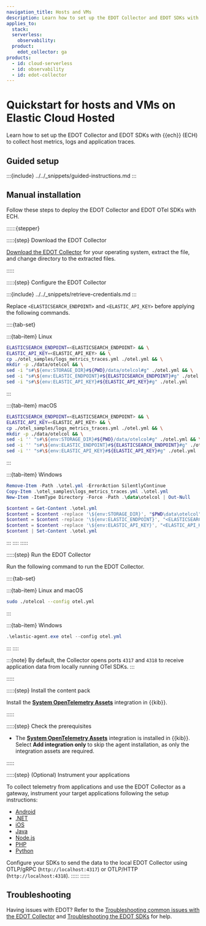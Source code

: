 ```yaml
---
navigation_title: Hosts and VMs
description: Learn how to set up the EDOT Collector and EDOT SDKs with {{ech}} to collect host metrics, logs and application traces.
applies_to:
  stack:
  serverless:
    observability:
  product:
    edot_collector: ga
products:
  - id: cloud-serverless
  - id: observability
  - id: edot-collector
---
```


# Quickstart for hosts and VMs on Elastic Cloud Hosted

Learn how to set up the EDOT Collector and EDOT SDKs with {{ech}} (ECH) to collect host metrics, logs and application traces.

## Guided setup

:::{include} ../../_snippets/guided-instructions.md
:::

## Manual installation

Follow these steps to deploy the EDOT Collector and EDOT OTel SDKs with ECH.

::::::{stepper}

:::::{step} Download the EDOT Collector

[Download the EDOT Collector](/reference/edot-collector/download.md) for your operating system, extract the file, and change directory to the extracted files.

:::::

:::::{step} Configure the EDOT Collector

:::{include} ../../_snippets/retrieve-credentials.md
:::

Replace `<ELASTICSEARCH_ENDPOINT>` and `<ELASTIC_API_KEY>` before applying the following commands.

::::{tab-set}

:::{tab-item} Linux
```bash
ELASTICSEARCH_ENDPOINT=<ELASTICSEARCH_ENDPOINT> && \
ELASTIC_API_KEY=<ELASTIC_API_KEY> && \
cp ./otel_samples/logs_metrics_traces.yml ./otel.yml && \
mkdir -p ./data/otelcol && \
sed -i "s#\${env:STORAGE_DIR}#${PWD}/data/otelcol#g" ./otel.yml && \
sed -i "s#\${env:ELASTIC_ENDPOINT}#${ELASTICSEARCH_ENDPOINT}#g" ./otel.yml && \
sed -i "s#\${env:ELASTIC_API_KEY}#${ELASTIC_API_KEY}#g" ./otel.yml
```
:::

:::{tab-item} macOS
```bash
ELASTICSEARCH_ENDPOINT=<ELASTICSEARCH_ENDPOINT> && \
ELASTIC_API_KEY=<ELASTIC_API_KEY> && \
cp ./otel_samples/logs_metrics_traces.yml ./otel.yml && \
mkdir -p ./data/otelcol && \
sed -i '' "s#\${env:STORAGE_DIR}#${PWD}/data/otelcol#g" ./otel.yml && \
sed -i '' "s#\${env:ELASTIC_ENDPOINT}#${ELASTICSEARCH_ENDPOINT}#g" ./otel.yml && \
sed -i '' "s#\${env:ELASTIC_API_KEY}#${ELASTIC_API_KEY}#g" ./otel.yml
```
:::

:::{tab-item} Windows
```powershell
Remove-Item -Path .\otel.yml -ErrorAction SilentlyContinue
Copy-Item .\otel_samples\logs_metrics_traces.yml .\otel.yml
New-Item -ItemType Directory -Force -Path .\data\otelcol | Out-Null

$content = Get-Content .\otel.yml
$content = $content -replace '\${env:STORAGE_DIR}', "$PWD\data\otelcol"
$content = $content -replace '\${env:ELASTIC_ENDPOINT}', "<ELASTICSEARCH_ENDPOINT>"
$content = $content -replace '\${env:ELASTIC_API_KEY}', "<ELASTIC_API_KEY>"
$content | Set-Content .\otel.yml
```
:::
::::
:::::

:::::{step}  Run the EDOT Collector

Run the following command to run the EDOT Collector.

::::{tab-set}

:::{tab-item} Linux and macOS
```bash
sudo ./otelcol --config otel.yml
```
:::

:::{tab-item} Windows
```powershell
.\elastic-agent.exe otel --config otel.yml
```
:::
::::

:::{note}
By default, the Collector opens ports `4317` and `4318` to receive application data from locally running OTel SDKs.
:::

:::::

:::::{step} Install the content pack

Install the **[System OpenTelemetry Assets](integration-docs://reference/system_otel.md)** integration in {{kib}}.

:::::

:::::{step} Check the prerequisites

- The **[System OpenTelemetry Assets](integration-docs://reference/system_otel.md)** integration is installed in {{kib}}. Select **Add integration only** to skip the agent installation, as only the integration assets are required.

:::::

:::::{step} (Optional) Instrument your applications

To collect telemetry from applications and use the EDOT Collector as a gateway,
instrument your target applications following the setup instructions:

- [Android](/reference/edot-sdks/android/index.md)
- [.NET](/reference/edot-sdks/dotnet/setup/index.md)
- [iOS](/reference/edot-sdks/ios/index.md)
- [Java](/reference/edot-sdks/java/setup/index.md)
- [Node.js](/reference/edot-sdks/nodejs/setup/index.md)
- [PHP](/reference/edot-sdks/php/setup/index.md)
- [Python](/reference/edot-sdks/python/setup/index.md)

Configure your SDKs to send the data to the local EDOT Collector using OTLP/gRPC (`http://localhost:4317`) or OTLP/HTTP (`http://localhost:4318`).
:::::
::::::

## Troubleshooting

Having issues with EDOT? Refer to the [Troubleshooting common issues with the EDOT Collector](docs-content://troubleshoot/ingest/opentelemetry/edot-collector/index.md) and [Troubleshooting the EDOT SDKs](docs-content://troubleshoot/ingest/opentelemetry/edot-sdks/index.md) for help.